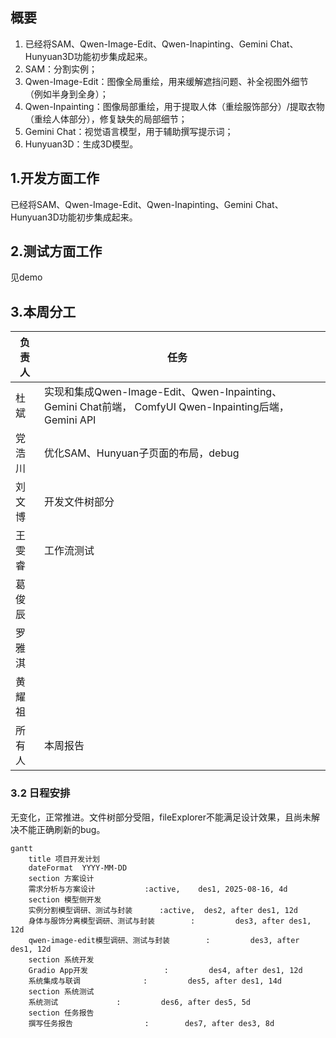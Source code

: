 ## 概要
1. 已经将SAM、Qwen-Image-Edit、Qwen-Inapinting、Gemini Chat、Hunyuan3D功能初步集成起来。
2. SAM：分割实例；
3. Qwen-Image-Edit：图像全局重绘，用来缓解遮挡问题、补全视图外细节（例如半身到全身）；
4. Qwen-Inpainting：图像局部重绘，用于提取人体（重绘服饰部分）/提取衣物（重绘人体部分），修复缺失的局部细节；
5. Gemini Chat：视觉语言模型，用于辅助撰写提示词；
6. Hunyuan3D：生成3D模型。
## 1.开发方面工作
 已经将SAM、Qwen-Image-Edit、Qwen-Inapinting、Gemini Chat、Hunyuan3D功能初步集成起来。
 
## 2.测试方面工作
见demo
## 3.本周分工

| 负责人 | 任务                                                                                       |     |
| --- | ---------------------------------------------------------------------------------------- | --- |
| 杜斌  | 实现和集成Qwen-Image-Edit、Qwen-Inpainting、Gemini Chat前端， ComfyUI Qwen-Inpainting后端，Gemini API |     |
| 党浩川 | 优化SAM、Hunyuan子页面的布局，debug                                                                |     |
| 刘文博 | 开发文件树部分                                                                                  |     |
| 王雯睿 | 工作流测试                                                                                    |     |
| 葛俊辰 |                                                                                          |     |
| 罗雅淇 |                                                                                          |     |
| 黄耀祖 |                                                                                          |     |
| 所有人 | 本周报告                                                                                     |     |

### 3.2 日程安排
无变化，正常推进。文件树部分受阻，fileExplorer不能满足设计效果，且尚未解决不能正确刷新的bug。
```mermaid
gantt
    title 项目开发计划
    dateFormat  YYYY-MM-DD
    section 方案设计
    需求分析与方案设计           :active,    des1, 2025-08-16, 4d
    section 模型侧开发
    实例分割模型调研、测试与封装      :active,  des2, after des1, 12d
    身体与服饰分离模型调研、测试与封装        :         des3, after des1, 12d
	qwen-image-edit模型调研、测试与封装        :         des3, after des1, 12d
    section 系统开发
    Gradio App开发                 :         des4, after des1, 12d
    系统集成与联调              :         des5, after des1, 14d
    section 系统测试
    系统测试             :         des6, after des5, 5d
    section 任务报告
    撰写任务报告                :        des7, after des3, 8d
```
